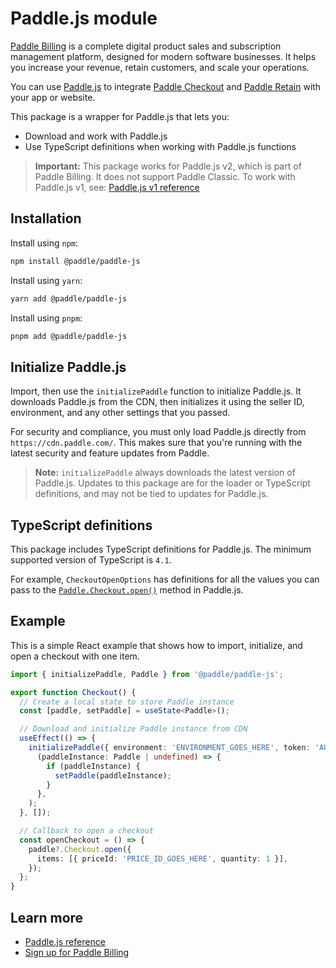# Paddle.js module

[Paddle Billing](https://www.paddle.com/billing?utm_source=dx&utm_medium=paddle-js-wrapper) is a complete digital product sales and subscription management platform, designed for modern software businesses. It helps you increase your revenue, retain customers, and scale your operations.

You can use [Paddle.js](https://developer.paddle.com/paddlejs/overview?utm_source=dx&utm_medium=paddle-js-wrapper) to integrate [Paddle Checkout](https://developer.paddle.com/concepts/sell/self-serve-checkout) and [Paddle Retain](https://www.paddle.com/retain?utm_source=dx&utm_medium=paddle-js-wrapper) with your app or website.

This package is a wrapper for Paddle.js that lets you:

- Download and work with Paddle.js
- Use TypeScript definitions when working with Paddle.js functions

> **Important:** This package works for Paddle.js v2, which is part of Paddle Billing. It does not support Paddle Classic. To work with Paddle.js v1, see: [Paddle.js v1 reference](https://developer.paddle.com/classic/reference/ZG9jOjI1MzUzOTg3-paddle-reference?utm_source=dx&utm_medium=paddle-js-wrapper)

## Installation

Install using `npm`:

```sh
npm install @paddle/paddle-js
```

Install using `yarn`:

```sh
yarn add @paddle/paddle-js
```

Install using `pnpm`:

```sh
pnpm add @paddle/paddle-js
```

## Initialize Paddle.js

Import, then use the `initializePaddle` function to initialize Paddle.js. It downloads Paddle.js from the CDN, then initializes it using the seller ID, environment, and any other settings that you passed.

For security and compliance, you must only load Paddle.js directly from `https://cdn.paddle.com/`. This makes sure that you're running with the latest security and feature updates from Paddle.

> **Note:** `initializePaddle` always downloads the latest version of Paddle.js. Updates to this package are for the loader or TypeScript definitions, and may not be tied to updates for Paddle.js.

## TypeScript definitions

This package includes TypeScript definitions for Paddle.js. The minimum supported version of TypeScript is `4.1`.

For example, `CheckoutOpenOptions` has definitions for all the values you can pass to the [`Paddle.Checkout.open()`](https://developer.paddle.com/paddlejs/methods/paddle-checkout-open?utm_source=dx&utm_medium=paddle-js-wrapper) method in Paddle.js.

## Example

This is a simple React example that shows how to import, initialize, and open a checkout with one item.

```typescript jsx
import { initializePaddle, Paddle } from '@paddle/paddle-js';

export function Checkout() {
  // Create a local state to store Paddle instance
  const [paddle, setPaddle] = useState<Paddle>();

  // Download and initialize Paddle instance from CDN
  useEffect(() => {
    initializePaddle({ environment: 'ENVIRONMENT_GOES_HERE', token: 'AUTH_TOKEN_GOES_HERE' }).then(
      (paddleInstance: Paddle | undefined) => {
        if (paddleInstance) {
          setPaddle(paddleInstance);
        }
      },
    );
  }, []);

  // Callback to open a checkout
  const openCheckout = () => {
    paddle?.Checkout.open({
      items: [{ priceId: 'PRICE_ID_GOES_HERE', quantity: 1 }],
    });
  };
}
```

## Learn more

- [Paddle.js reference](https://developer.paddle.com/paddlejs/overview?utm_source=dx&utm_medium=paddle-js-wrapper)
- [Sign up for Paddle Billing](https://login.paddle.com/signup?utm_source=dx&utm_medium=paddle-js-wrapper)
